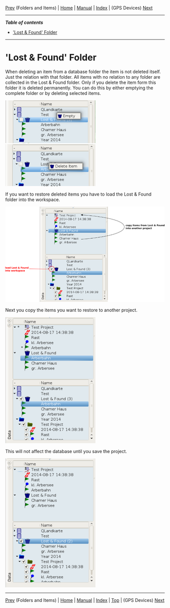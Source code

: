 [Prev](DocGisDatabaseFoldersItems) (Folders and Items) | [Home](Home) | [Manual](DocMain) | [Index](AxAdvIndex) | (GPS Devices) [Next](DocGisDevices)
- - -

***Table of contents***

* ['Lost & Found' Folder](#lost--found-folder)

* * * * * * * * * *
 
# 'Lost & Found' Folder

When deleting an item from a database folder the item is not deleted itself. Just the relation with that folder. All items with no relation to any folder are collected in the Lost & Found folder. Only if you delete the item form this folder it is deleted permanently. You can do this by either emptying the complete folder or by deleting selected items.

![maproom2](images/DocGisDatabaseLostFound/maproom1.png) ![maproom2](images/DocGisDatabaseLostFound/maproom2.png)

If you want to restore deleted items you have to load the Lost & Found folder into the workspace.

![maproom2](images/DocGisDatabaseLostFound/maproom4.png)

Next you copy the items you want to restore to another project.

![maproom2](images/DocGisDatabaseLostFound/maproom5.png)

This will not affect the database until you save the project.

![maproom2](images/DocGisDatabaseLostFound/maproom6.png)

- - -
[Prev](DocGisDatabaseFoldersItems) (Folders and Items) | [Home](Home) | [Manual](DocMain) | [Index](AxAdvIndex) | [Top](#) | (GPS Devices) [Next](DocGisDevices)
